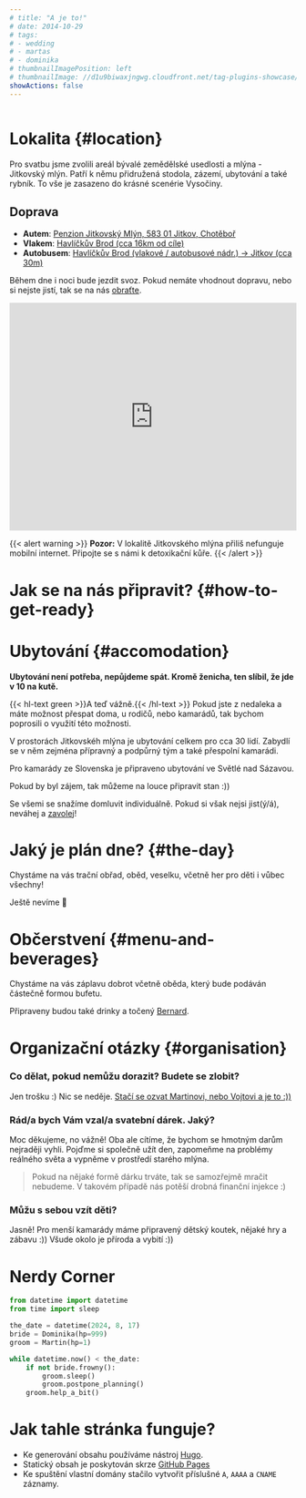 ```yaml
---
# title: "A je to!"
# date: 2014-10-29
# tags:
# - wedding
# - martas
# - dominika
# thumbnailImagePosition: left
# thumbnailImage: //d1u9biwaxjngwg.cloudfront.net/tag-plugins-showcase/car-6-140.jpg
showActions: false
---
```


<!-- <br/> -->
<p style="margin: 0px; line-height: 0px"> &nbsp; </p>

<!-- # Obsah -->
<!-- {{< toc >}} -->

# Lokalita {#location}

Pro svatbu jsme zvolili areál bývalé zemědělské usedlosti a mlýna - Jitkovský mlýn. Patří k němu přidružená stodola, zázemí, ubytování a také rybník. To vše je zasazeno do krásné scenérie Vysočiny.

## Doprava
* **Autem**: [Penzion Jitkovský Mlýn, 583 01 Jitkov, Chotěboř](https://maps.app.goo.gl/t3c9E3JsmUwDNnis8)
* **Vlakem**: [Havlíčkův Brod (cca 16km od cíle)](https://maps.app.goo.gl/D9JTip2fSDKkp3XQ6)
* **Autobusem**: [Havlíčkův Brod (vlakové / autobusové nádr.) → Jitkov (cca 30m)](https://maps.app.goo.gl/p2fNhcy6wsdjsasZ8)

Během dne i noci bude jezdit svoz. Pokud nemáte vhodnout dopravu, nebo si nejste jistí, tak se na nás [obraťte](../contact).

<iframe style="border:none" src="https://frame.mapy.cz/s/rederorube" width="100%" height="400" frameborder="0"></iframe>

{{< alert warning >}}
**Pozor:** V lokalitě Jitkovského mlýna přiliš nefunguje mobilní internet. Připojte se s námi k detoxikační kůře.
{{< /alert >}}

# Jak se na nás připravit? {#how-to-get-ready}

# Ubytování {#accomodation}
 
**Ubytování není potřeba, nepůjdeme spát. Kromě ženicha, ten slíbil, že jde v 10 na kutě.**

{{< hl-text green >}}A teď vážně.{{< /hl-text >}} Pokud jste z nedaleka a máte možnost přespat doma, u rodičů, nebo kamarádů, tak bychom poprosili o využití této možnosti.

V prostorách Jitkovskéh mlýna je ubytování celkem pro cca 30 lidí. Zabydlí se v něm zejména přípravný a podpůrný tým a také přespolní kamarádi.

Pro kamarády ze Slovenska je připraveno ubytování ve Světlé nad Sázavou.

Pokud by byl zájem, tak můžeme na louce připravit stan :))

Se všemi se snažíme domluvit individuálně. Pokud si však nejsi jist(ý/á), neváhej a [zavolej](../contact)!


# Jaký je plán dne? {#the-day}

Chystáme na vás trační obřad, oběd, veselku, včetně her pro děti i vůbec všechny!

Ještě nevíme 🙉

# Občerstvení {#menu-and-beverages}

Chystáme na vás záplavu dobrot včetně oběda, který bude podáván částečně formou bufetu.

Připraveny budou také drinky a točený [Bernard](https://www.bernard.cz/).

# Organizační otázky {#organisation}

### Co dělat, pokud nemůžu dorazit? Budete se zlobit?

Jen trošku :) Nic se neděje. [Stačí se ozvat Martinovi, nebo Vojtovi a je to :))](../contact)

### Rád/a bych Vám vzal/a svatební dárek. Jaký?

Moc děkujeme, no vážně! Oba ale cítíme, že bychom se hmotným darům nejraději vyhli. Pojďme si společně užít den, zapomeňme na problémy reálného světa a vypněme v prostředí starého mlýna. 

> Pokud na nějaké formě dárku trváte, tak se samozřejmě mračit nebudeme. V takovém případě nás potěší drobná finanční injekce :)

### Můžu s sebou vzít děti?

Jasně! Pro menší kamarády máme připravený dětský koutek, nějaké hry a zábavu :)) Všude okolo je příroda a vybití :))


# Nerdy Corner

```python
from datetime import datetime
from time import sleep

the_date = datetime(2024, 8, 17)
bride = Dominika(hp=999)
groom = Martin(hp=1)

while datetime.now() < the_date:
	if not bride.frowny():
		groom.sleep()
		groom.postpone_planning()
	groom.help_a_bit()

```

# Jak tahle stránka funguje?

* Ke generování obsahu používáme nástroj [Hugo](https://gohugo.io/).
* Statický obsah je poskytován skrze [GitHub Pages](https://github.com/holoubekm/holoubkovi)
* Ke spuštění vlastní domány stačilo vytvořit příslušné `A`, `AAAA` a `CNAME` záznamy.

<p style="margin: 0px; "> &nbsp; </p>

